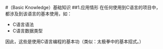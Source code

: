 #（Basic Knowledge）基础知识
##1.应用情形
在任何使用到C语言的项目中，都涉及到该语言的基本使用，如：
- C语言语法
- C语言数据类型

因此，这些是使用C语言编程的基本功（类似：太极拳中的基本招式。）

